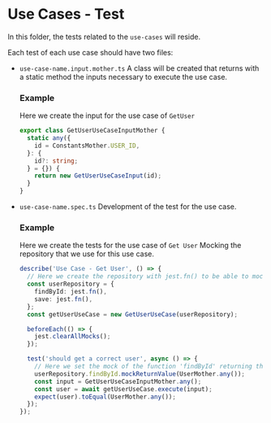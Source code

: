 # Use Cases - Test

In this folder, the tests related to the `use-cases` will reside.

Each test of each use case should have two files:

- `use-case-name.input.mother.ts`
  A class will be created that returns with a static method the inputs necessary to execute the use case.

  ### Example

  Here we create the input for the use case of `GetUser`

  ```ts
  export class GetUserUseCaseInputMother {
    static any({
      id = ConstantsMother.USER_ID,
    }: {
      id?: string;
    } = {}) {
      return new GetUserUseCaseInput(id);
    }
  }
  ```

- `use-case-name.spec.ts`
  Development of the test for the use case.

  ### Example

  Here we create the tests for the use case of `Get User`
  Mocking the repository that we use for this use case.

  ```ts
  describe('Use Case - Get User', () => {
    // Here we create the repository with jest.fn() to be able to mock the response.
    const userRepository = {
      findById: jest.fn(),
      save: jest.fn(),
    };
    const getUserUseCase = new GetUserUseCase(userRepository);

    beforeEach(() => {
      jest.clearAllMocks();
    });

    test('should get a correct user', async () => {
      // Here we set the mock of the function 'findById' returning the default User using the UserMother.any() method.
      userRepository.findById.mockReturnValue(UserMother.any());
      const input = GetUserUseCaseInputMother.any();
      const user = await getUserUseCase.execute(input);
      expect(user).toEqual(UserMother.any());
    });
  });
  ```
